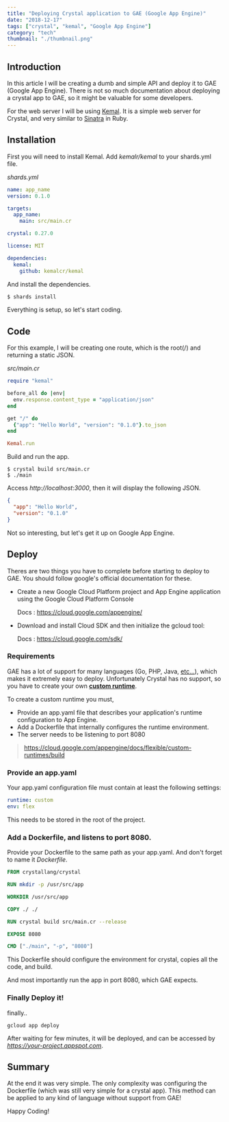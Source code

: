 ```yaml
---
title: "Deploying Crystal application to GAE (Google App Engine)"
date: "2018-12-17"
tags: ["crystal", "kemal", "Google App Engine"]
category: "tech"
thumbnail: "./thumbnail.png"
---
```


## Introduction

In this article I will be creating a dumb and simple API and deploy it to GAE (Google App Engine).
There is not so much documentation about deploying a crystal app to GAE, so it might be valuable for some developers.

For the web server I will be using [Kemal](https://github.com/kemalcr/kemal). It is a simple web server for Crystal, and very similar to [Sinatra](https://github.com/sinatra/sinatra) in Ruby.

## Installation

First you will need to install Kemal.
Add _kemalr/kemal_ to your shards.yml file.

_shards.yml_

```yml
name: app_name
version: 0.1.0

targets:
  app_name:
    main: src/main.cr

crystal: 0.27.0

license: MIT

dependencies:
  kemal:
    github: kemalcr/kemal
```

And install the dependencies.

```bash
$ shards install
```

Everything is setup, so let's start coding.

## Code

For this example, I will be creating one route, which is the root(/) and returning a static JSON.

_src/main.cr_

```ruby
require "kemal"

before_all do |env|
  env.response.content_type = "application/json"
end

get "/" do
  {"app": "Hello World", "version": "0.1.0"}.to_json
end

Kemal.run
```

Build and run the app.

```
$ crystal build src/main.cr
$ ./main
```

Access _http://localhost:3000_, then it will display the following JSON.

```json
{
  "app": "Hello World",
  "version": "0.1.0"
}
```

Not so interesting, but let's get it up on Google App Engine.

## Deploy

Theres are two things you have to complete before starting to deploy to GAE.
You should follow google's official documentation for these.

- Create a new Google Cloud Platform project and App Engine application using the Google Cloud Platform Console

  Docs : https://cloud.google.com/appengine/

- Download and install Cloud SDK and then initialize the gcloud tool:

  Docs : https://cloud.google.com/sdk/

### Requirements

GAE has a lot of support for many languages (Go, PHP, Java, [etc...](https://cloud.google.com/appengine/docs/)), which makes it extremely easy to deploy.
Unfortunately Crystal has no support, so you have to create your own **[custom runtime](https://cloud.google.com/appengine/docs/flexible/custom-runtimes/about-custom-runtimes)**.

To create a custom runtime you must,

- Provide an app.yaml file that describes your application's runtime configuration to App Engine.
- Add a Dockerfile that internally configures the runtime environment.
- The server needs to be listening to port 8080

> https://cloud.google.com/appengine/docs/flexible/custom-runtimes/build

### Provide an app.yaml

Your app.yaml configuration file must contain at least the following settings:

```yml
runtime: custom
env: flex
```

This needs to be stored in the root of the project.

### Add a Dockerfile, and listens to port 8080.

Provide your Dockerfile to the same path as your app.yaml.
And don't forget to name it _Dockerfile_.

```dockerfile
FROM crystallang/crystal

RUN mkdir -p /usr/src/app

WORKDIR /usr/src/app

COPY ./ ./

RUN crystal build src/main.cr --release

EXPOSE 8080

CMD ["./main", "-p", "8080"]
```

This Dockerfile should configure the environment for crystal, copies all the code, and build.

And most importantly run the app in port 8080, which GAE expects.

### Finally Deploy it!

finally..

```
gcloud app deploy
```

After waiting for few minutes, it will be deployed, and can be accessed by _https://your-project.appspot.com_.

## Summary

At the end it was very simple. The only complexity was configuring the Dockerfile (which was still very simple for a crystal app).
This method can be applied to any kind of language without support from GAE!

Happy Coding!
